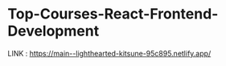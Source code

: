 # Top-Courses-React-Frontend-Development

LINK : https://main--lighthearted-kitsune-95c895.netlify.app/
